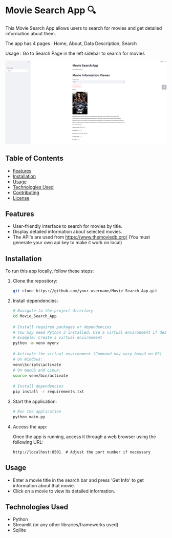 # Movie Search App 🔍

This Movie Search App allows users to search for movies and get detailed information about them.

The app has 4 pages : Home, About, Data Description, Search

Usage : Go to Search Page in the left sidebar to search for movies

![image-20231208152323501](/image/movie_search.jpg)

## Table of Contents

- [Features](#features)
- [Installation](#installation)
- [Usage](#usage)
- [Technologies Used](#technologies-used)
- [Contributing](#contributing)
- [License](#license)

## Features

- User-friendly interface to search for movies by title.
- Display detailed information about selected movies.
- The API's are used from https://www.themoviedb.org/ (You must generate your own api key to make it work on local)

## Installation

To run this app locally, follow these steps:

1. Clone the repository:

   ```bash
   git clone https://github.com/your-username/Movie-Search-App.git
   ```

2. Install dependencies:

   ```bash
   # Navigate to the project directory
   cd Movie_Search_App
   
   # Install required packages or dependencies
   # You may need Python 3 installed. Use a virtual environment if desired.
   # Example: Create a virtual environment
   python -m venv myenv
   
   # Activate the virtual environment (Command may vary based on OS)
   # On Windows:
   venv\Scripts\activate
   # On macOS and Linux:
   source venv/bin/activate
   
   # Install dependencies
   pip install -r requirements.txt
   ```

3. Start the application:

   ```bash
   # Run the application
   python main.py
   ```

4. Access the app:

   Once the app is running, access it through a web browser using the following URL:

   ```
   http://localhost:8501  # Adjust the port number if necessary
   ```

## Usage

- Enter a movie title in the search bar and press 'Get Info' to get information about that movie.
- Click on a movie to view its detailed information.

## Technologies Used

- Python
- Streamlit (or any other libraries/frameworks used)
- Sqllite
